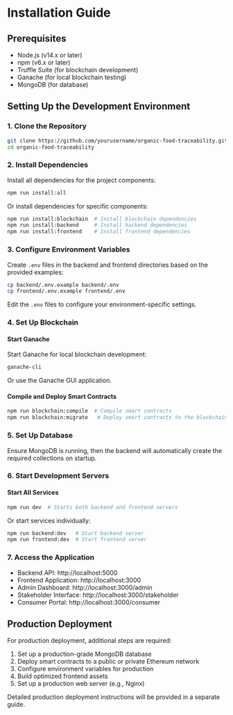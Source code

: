 # Installation Guide

## Prerequisites

- Node.js (v14.x or later)
- npm (v6.x or later)
- Truffle Suite (for blockchain development)
- Ganache (for local blockchain testing)
- MongoDB (for database)

## Setting Up the Development Environment

### 1. Clone the Repository

```bash
git clone https://github.com/yourusername/organic-food-traceability.git
cd organic-food-traceability
```

### 2. Install Dependencies

Install all dependencies for the project components:

```bash
npm run install:all
```

Or install dependencies for specific components:

```bash
npm run install:blockchain  # Install blockchain dependencies
npm run install:backend     # Install backend dependencies
npm run install:frontend    # Install frontend dependencies
```

### 3. Configure Environment Variables

Create `.env` files in the backend and frontend directories based on the provided examples:

```bash
cp backend/.env.example backend/.env
cp frontend/.env.example frontend/.env
```

Edit the `.env` files to configure your environment-specific settings.

### 4. Set Up Blockchain

#### Start Ganache

Start Ganache for local blockchain development:

```bash
ganache-cli
```

Or use the Ganache GUI application.

#### Compile and Deploy Smart Contracts

```bash
npm run blockchain:compile  # Compile smart contracts
npm run blockchain:migrate   # Deploy smart contracts to the blockchain
```

### 5. Set Up Database

Ensure MongoDB is running, then the backend will automatically create the required collections on startup.

### 6. Start Development Servers

#### Start All Services

```bash
npm run dev  # Starts both backend and frontend servers
```

Or start services individually:

```bash
npm run backend:dev   # Start backend server
npm run frontend:dev  # Start frontend server
```

### 7. Access the Application

- Backend API: http://localhost:5000
- Frontend Application: http://localhost:3000
- Admin Dashboard: http://localhost:3000/admin
- Stakeholder Interface: http://localhost:3000/stakeholder
- Consumer Portal: http://localhost:3000/consumer

## Production Deployment

For production deployment, additional steps are required:

1. Set up a production-grade MongoDB database
2. Deploy smart contracts to a public or private Ethereum network
3. Configure environment variables for production
4. Build optimized frontend assets
5. Set up a production web server (e.g., Nginx)

Detailed production deployment instructions will be provided in a separate guide.